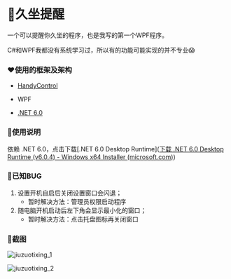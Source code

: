 # 🍻久坐提醒

一个可以提醒你久坐的程序，也是我写的第一个WPF程序。

C#和WPF我都没有系统学习过，所以有的功能可能实现的并不专业😱



### ❤使用的框架及架构

- [HandyControl]([HandyOrg](https://handyorg.github.io/))

- WPF

- [.NET 6.0](https://dotnet.microsoft.com/zh-cn/download/dotnet/thank-you/runtime-desktop-6.0.4-windows-x64-installer)

  

### 🧁使用说明

依赖 .NET 6.0，点击下载[.NET 6.0 Desktop Runtime]([下载 .NET 6.0 Desktop Runtime (v6.0.4) - Windows x64 Installer (microsoft.com)](https://dotnet.microsoft.com/zh-cn/download/dotnet/thank-you/runtime-desktop-6.0.4-windows-x64-installer))



### 🎃已知BUG

1. 设置开机自启后关闭设置窗口会闪退；
   - 暂时解决方法：管理员权限启动程序
2. 随电脑开机启动后左下角会显示最小化的窗口；
   - 暂时解决方法：点击托盘图标再关闭窗口



### 📣截图

![jiuzuotixing_1](https://ldc-1251523367.cos.ap-beijing.myqcloud.com/luodachui/jiuzuotixing_1.png)

![jiuzuotixing_2](https://ldc-1251523367.cos.ap-beijing.myqcloud.com/luodachui/jiuzuotixing_2.png)
